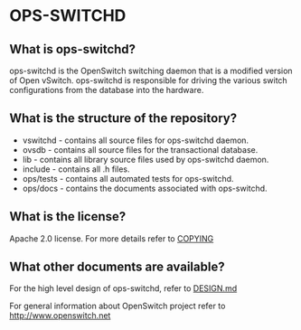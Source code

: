 OPS-SWITCHD
===========

What is ops-switchd?
--------------------
ops-switchd is the OpenSwitch switching daemon that is a modified version of Open vSwitch. ops-switchd is responsible for driving the various switch configurations from the database into the hardware.

What is the structure of the repository?
----------------------------------------
* vswitchd - contains all source files for ops-switchd daemon.
* ovsdb - contains all source files for the transactional database.
* lib - contains all library source files used by ops-switchd daemon.
* include - contains all .h files.
* ops/tests - contains all automated tests for ops-switchd.
* ops/docs - contains the documents associated with ops-switchd.

What is the license?
--------------------
Apache 2.0 license. For more details refer to [COPYING](https://git.openswitch.net/cgit/openswitch/ops-openvswitch/tree/COPYING)

What other documents are available?
-----------------------------------
For the high level design of ops-switchd, refer to [DESIGN.md](https://git.openswitch.net/cgit/openswitch/ops-openvswitch/tree/ops/DESIGN.md)

For general information about OpenSwitch project refer to http://www.openswitch.net
